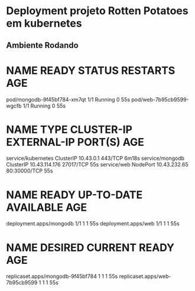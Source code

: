 # Deployment projeto Rotten Potatoes em kubernetes

## Ambiente Rodando 

# NAME                          READY   STATUS    RESTARTS   AGE
pod/mongodb-9f45bf784-xm7qt   1/1     Running   0          55s
pod/web-7b95cb9599-wgcfb      1/1     Running   0          55s

# NAME                 TYPE        CLUSTER-IP      EXTERNAL-IP   PORT(S)        AGE
service/kubernetes   ClusterIP   10.43.0.1       <none>        443/TCP        6m18s
service/mongodb      ClusterIP   10.43.114.176   <none>        27017/TCP      55s
service/web          NodePort    10.43.232.65    <none>        80:30000/TCP   55s

# NAME                      READY   UP-TO-DATE   AVAILABLE   AGE
deployment.apps/mongodb   1/1     1            1           55s
deployment.apps/web       1/1     1            1           55s

# NAME                                DESIRED   CURRENT   READY   AGE
replicaset.apps/mongodb-9f45bf784   1         1         1       55s
replicaset.apps/web-7b95cb9599      1         1         1       55s

